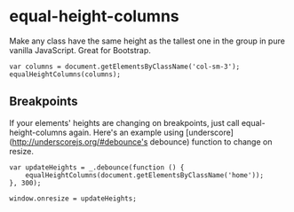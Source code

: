 equal-height-columns
====================

Make any class have the same height as the tallest one in the group in pure vanilla JavaScript. Great for Bootstrap.

```
var columns = document.getElementsByClassName('col-sm-3');
equalHeightColumns(columns); 
```

## Breakpoints

If your elements' heights are changing on breakpoints, just call equal-height-columns again. Here's an example using [underscore](http://underscorejs.org/#debounce's debounce) function to change on resize.

```
var updateHeights = _.debounce(function () {
	equalHeightColumns(document.getElementsByClassName('home'));
}, 300);

window.onresize = updateHeights;
```